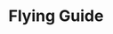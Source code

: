 ---
id: flying-guide
title: Flying Guide
description: Now that you know your way around the user interface, it's time to take to the skies. Our pilot training manual will help you in your journey to the expert server!
order: 2
---
